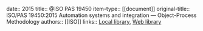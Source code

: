 date:: 2015
title:: @ISO PAS 19450
item-type:: [[document]]
original-title:: ISO/PAS 19450:2015 Automation systems and integration — Object-Process Methodology
authors:: [[ISO]]
links:: [Local library](zotero://select/library/items/FXBUW76G), [Web library](https://www.zotero.org/users/6520516/items/FXBUW76G)
